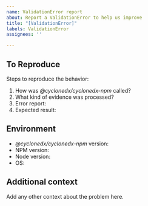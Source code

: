 ```yaml
---
name: ValidationError report
about: Report a ValidationError to help us improve
title: "[ValidationError]"
labels: ValidationError
assignees: ''

---
```


## To Reproduce

Steps to reproduce the behavior:

1. How was _@cyclonedx/cyclonedx-npm_  called?
   <!-- e.g. `npx @cyclonedx/cyclonedx-npm --omit=dev ...` -->
2. What kind of evidence was processed?
   <!-- upload a complete project or set of `package*.json` to this issue, or a pastebin of you choice and put the link here. -->
3. Error report:
   <!-- upload the complete output to this issue, or a pastebin of you choice and put the link here. -->
4. Expected result:
   <!-- run the original call again
   with parameters `-vvv --no-validate --output-reproducible --output-file=-`, 
   then upload all output to this issue, or to a pastebin of you choice and put the link here. -->

## Environment

- _@cyclonedx/cyclonedx-npm_ version: <!-- e.g. `v3.2.0`. get via `cyclonedx-npm --version` -->
- NPM version: <!-- get via `npm --version` -->
- Node version: <!-- get via `node --version` -->
- OS: <!-- e.g. windows 11, ubuntu linux, ... -->
 
## Additional context

Add any other context about the problem here.
